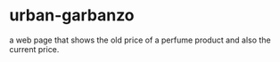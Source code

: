# urban-garbanzo
a web page that shows the old price of a perfume product and also the current price. 
